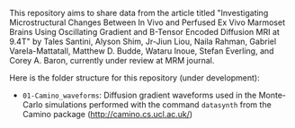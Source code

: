 This repository aims to share data from the article titled "Investigating Microstructural Changes Between In Vivo and Perfused Ex Vivo Marmoset Brains Using Oscillating Gradient and B-Tensor Encoded Diffusion MRI at 9.4T" by Tales Santini, Alyson Shim, Jr-Jiun Liou, Naila Rahman, Gabriel Varela-Mattatall, Matthew D. Budde, Wataru Inoue, Stefan Everling, and Corey A. Baron, currently under review at MRM journal.

Here is the folder structure for this repository (under development):

- `01-Camino_waveforms`: Diffusion gradient waveforms used in the Monte-Carlo simulations performed with the command `datasynth` from the Camino package (http://camino.cs.ucl.ac.uk/)



